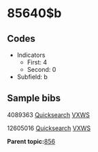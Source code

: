# 85640$b

## Codes

-   Indicators
    -   First: 4
    -   Second: 0
-   Subfield: b

## Sample bibs

4089363 [Quicksearch](https://search.library.yale.edu/catalog/4089363) [VXWS](http://prodorbis.library.yale.edu:7014/vxws/GetHoldingsService?bibId=4089363)

12605016 [Quicksearch](https://search.library.yale.edu/catalog/12605016) [VXWS](http://prodorbis.library.yale.edu:7014/vxws/GetHoldingsService?bibId=12605016)

**Parent topic:**[856](../../tags/856/856.md)

